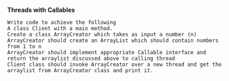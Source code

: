 **Threads with Callables**

    Write code to achieve the following
    A class Client with a main method.
    Create a class ArrayCreator which takes as input a number (n)
    ArrayCreator should create an ArrayList which should contain numbers from 1 to n
    ArrayCreator should implement appropriate Callable interface and return the arraylist discussed above to calling thread
    Client class should invoke ArrayCreator over a new thread and get the arraylist from ArrayCreator class and print it.
